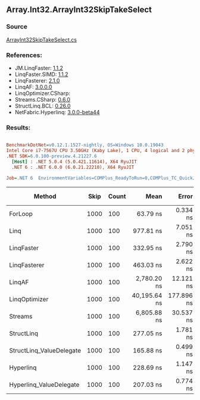 ﻿## Array.Int32.ArrayInt32SkipTakeSelect

### Source
[ArrayInt32SkipTakeSelect.cs](../LinqBenchmarks/Array/Int32/ArrayInt32SkipTakeSelect.cs)

### References:
- JM.LinqFaster: [1.1.2](https://www.nuget.org/packages/JM.LinqFaster/1.1.2)
- LinqFaster.SIMD: [1.1.2](https://www.nuget.org/packages/LinqFaster.SIMD/1.0.3)
- LinqFasterer: [2.1.0](https://www.nuget.org/packages/LinqFasterer/2.1.0)
- LinqAF: [3.0.0.0](https://www.nuget.org/packages/LinqAF/3.0.0.0)
- LinqOptimizer.CSharp: [](https://www.nuget.org/packages/LinqOptimizer.CSharp/)
- Streams.CSharp: [0.6.0](https://www.nuget.org/packages/Streams.CSharp/0.6.0)
- StructLinq.BCL: [0.26.0](https://www.nuget.org/packages/StructLinq/0.26.0)
- NetFabric.Hyperlinq: [3.0.0-beta44](https://www.nuget.org/packages/NetFabric.Hyperlinq/3.0.0-beta44)

### Results:
``` ini

BenchmarkDotNet=v0.12.1.1527-nightly, OS=Windows 10.0.19043
Intel Core i7-7567U CPU 3.50GHz (Kaby Lake), 1 CPU, 4 logical and 2 physical cores
.NET SDK=6.0.100-preview.4.21227.6
  [Host] : .NET 5.0.4 (5.0.421.11614), X64 RyuJIT
  .NET 6 : .NET 6.0.0 (6.0.21.22210), X64 RyuJIT

Job=.NET 6  EnvironmentVariables=COMPlus_ReadyToRun=0,COMPlus_TC_QuickJitForLoops=1,COMPlus_TieredPGO=1  Runtime=.NET 6.0  

```
|                   Method | Skip | Count |         Mean |      Error |     StdDev |  Ratio | RatioSD |   Gen 0 | Gen 1 | Gen 2 | Allocated |
|------------------------- |----- |------ |-------------:|-----------:|-----------:|-------:|--------:|--------:|------:|------:|----------:|
|                  ForLoop | 1000 |   100 |     63.79 ns |   0.334 ns |   0.261 ns |   1.00 |    0.00 |       - |     - |     - |         - |
|                     Linq | 1000 |   100 |    977.81 ns |   7.051 ns |   6.596 ns |  15.33 |    0.14 |  0.0725 |     - |     - |     152 B |
|               LinqFaster | 1000 |   100 |    332.95 ns |   2.790 ns |   2.473 ns |   5.22 |    0.05 |  0.6080 |     - |     - |   1,272 B |
|             LinqFasterer | 1000 |   100 |    463.03 ns |   2.622 ns |   2.452 ns |   7.27 |    0.04 |  0.4206 |     - |     - |     880 B |
|                   LinqAF | 1000 |   100 |  2,780.20 ns |  12.121 ns |  11.338 ns |  43.60 |    0.18 |       - |     - |     - |         - |
|            LinqOptimizer | 1000 |   100 | 40,195.64 ns | 177.896 ns | 157.701 ns | 629.92 |    4.09 | 14.8926 |     - |     - |  31,181 B |
|                  Streams | 1000 |   100 |  6,805.88 ns |  30.537 ns |  27.070 ns | 106.59 |    0.33 |  0.4349 |     - |     - |     912 B |
|               StructLinq | 1000 |   100 |    277.05 ns |   1.781 ns |   1.487 ns |   4.35 |    0.02 |  0.0458 |     - |     - |      96 B |
| StructLinq_ValueDelegate | 1000 |   100 |    165.88 ns |   0.499 ns |   0.442 ns |   2.60 |    0.02 |       - |     - |     - |         - |
|                Hyperlinq | 1000 |   100 |    228.69 ns |   1.147 ns |   0.958 ns |   3.59 |    0.02 |       - |     - |     - |         - |
|  Hyperlinq_ValueDelegate | 1000 |   100 |    207.03 ns |   0.774 ns |   0.724 ns |   3.25 |    0.02 |       - |     - |     - |         - |
